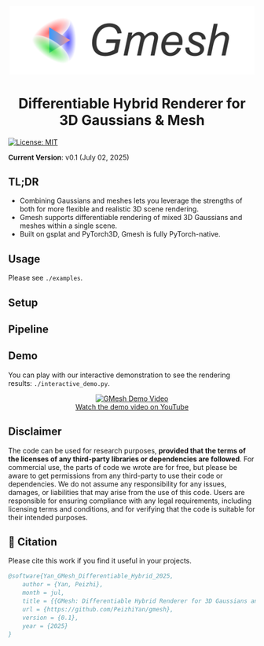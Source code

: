 <p align="center">
    <img src="./assets/GMesh-logo.png" width="500px" />
</p>

<h1 align="center">Differentiable Hybrid Renderer for 3D Gaussians & Mesh</h1>


<a href="https://opensource.org/licenses/MIT">
<img src="https://img.shields.io/badge/License-MIT-yellow.svg" alt="License: MIT">
</a>

**Current Version**: v0.1 (July 02, 2025)

## TL;DR

- Combining Gaussians and meshes lets you leverage the strengths of both for more flexible and realistic 3D scene rendering.
- Gmesh supports differentiable rendering of mixed 3D Gaussians and meshes within a single scene.
- Built on gsplat and PyTorch3D, Gmesh is fully PyTorch-native.


## Usage

Please see ```./examples```.


## Setup




## Pipeline








## Demo

You can play with our interactive demonstration to see the rendering results: ```./interactive_demo.py```.

<p align="center">
    <a href="https://www.youtube.com/watch?v=iVwSZtwr9GI">
        <img src="https://img.youtube.com/vi/iVwSZtwr9GI/0.jpg" alt="GMesh Demo Video" width="400px" height="auto"/>
    </a>
    <br>
    <a href="https://www.youtube.com/watch?v=iVwSZtwr9GI">Watch the demo video on YouTube</a>
</p>



## Disclaimer

The code can be used for research purposes, **provided that the terms of the licenses of any third-party libraries or dependencies are followed**. For commercial use, the parts of code we wrote are for free, but please be aware to get permissions from any third-party to use their code or dependencies. We do not assume any responsibility for any issues, damages, or liabilities that may arise from the use of this code. Users are responsible for ensuring compliance with any legal requirements, including licensing terms and conditions, and for verifying that the code is suitable for their intended purposes.





## 🧸 Citation

Please cite this work if you find it useful in your projects. 

```bibtex
@software{Yan_GMesh_Differentiable_Hybrid_2025,
    author = {Yan, Peizhi},
    month = jul,
    title = {{GMesh: Differentiable Hybrid Renderer for 3D Gaussians and Meshes}},
    url = {https://github.com/PeizhiYan/gmesh},
    version = {0.1},
    year = {2025}
}
```

